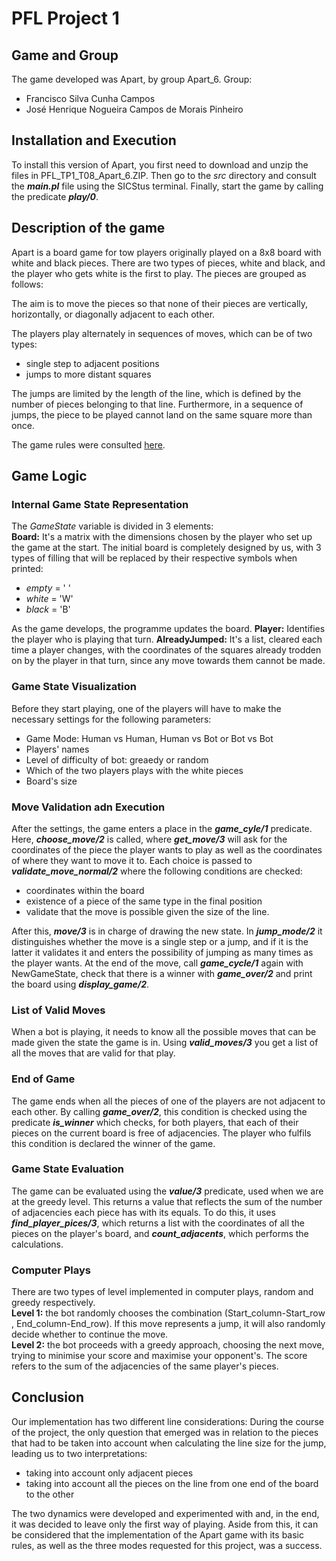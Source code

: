 # PFL Project 1
## Game and Group
The game developed was Apart, by group Apart_6.
Group:
- Francisco Silva Cunha Campos
- José Henrique Nogueira Campos de Morais Pinheiro

## Installation and Execution
To install this version of Apart, you first need to download and unzip the files in PFL_TP1_T08_Apart_6.ZIP.
Then go to the _src_ directory and consult the **_main.pl_** file using the SICStus terminal. Finally, start the game by calling the predicate **_play/0_**.

## Description of the game
Apart is a board game for tow players originally played on a 8x8 board with white and black pieces.
There are two types of pieces, white and black, and the player who gets white is the first to play.
The pieces are grouped as follows:

The aim is to move the pieces so that none of their pieces are vertically, horizontally, or diagonally adjacent to each other.

The players play alternately in sequences of moves, which can be of two types:
- single step to adjacent positions
- jumps to more distant squares

The jumps are limited by the length of the line, which is defined by the number of pieces belonging to that line. Furthermore, in a sequence of jumps, the piece to be played cannot land on the same square more than once.

The game rules were consulted [here](https://kanare-abstract.com/en/pages/apart).

## Game Logic
### Internal Game State Representation
The _GameState_ variable is divided in 3 elements: <br>
**Board:** It's a matrix with the dimensions chosen by the player who set up the game at the start. The initial board is completely designed by us, with 3 types of filling that will be replaced by their respective symbols when printed: 
- _empty_ = ' '
- _white_ = 'W'
- _black_ = 'B'

As the game develops, the programme updates the board.
**Player:** Identifies the player who is playing that turn.
**AlreadyJumped:** It's a list, cleared each time a player changes, with the coordinates of the squares already trodden on by the player in that turn, since any move towards them cannot be made.

### Game State Visualization
Before they start playing, one of the players will have to make the necessary settings for the following parameters:
- Game Mode: Human vs Human, Human vs Bot or Bot vs Bot
- Players' names
- Level of difficulty of bot: greaedy or random
- Which of the two players plays with the white pieces
- Board's size

### Move Validation adn Execution
After the settings, the game enters a place in the **_game_cyle/1_** predicate. Here, **_choose_move/2_** is called, where **_get_move/3_** will ask for the coordinates of the piece the player wants to play as well as the coordinates of where they want to move it to. Each choice is passed to **_validate_move_normal/2_** where the following conditions are checked:
- coordinates within the board
- existence of a piece of the same type in the final position
- validate that the move is possible given the size of the line.

After this, **_move/3_** is in charge of drawing the new state. In **_jump_mode/2_** it distinguishes whether the move is a single step or a jump, and if it is the latter it validates it and enters the possibility of jumping as many times as the player wants. At the end of the move, call **_game_cycle/1_** again with NewGameState, check that there is a winner with **_game_over/2_** and print the board using **_display_game/2_**.

### List of Valid Moves
When a bot is playing, it needs to know all the possible moves that can be made given the state the game is in. Using **_valid_moves/3_** you get a list of all the moves that are valid for that play.

### End of Game
The game ends when all the pieces of one of the players are not adjacent to each other.
By calling **_game_over/2_**, this condition is checked using the predicate **_is_winner_** which checks, for both players, that each of their pieces on the current board is free of adjacencies. The player who fulfils this condition is declared the winner of the game.

### Game State Evaluation
The game can be evaluated using the **_value/3_** predicate, used when we are at the greedy level.
This returns a value that reflects the sum of the number of adjacencies each piece has with its equals. To do this, it uses **_find_player_pices/3_**, which returns a list with the coordinates of all the pieces on the player's board, and **_count_adjacents_**, which performs the calculations.

### Computer Plays
There are two types of level implemented in computer plays, random and greedy respectively.
<br>
**Level 1:** the bot randomly chooses the combination (Start_column-Start_row , End_column-End_row). If this move represents a jump, it will also randomly decide whether to continue the move.
<br>
**Level 2:** the bot proceeds with a greedy approach, choosing the next move, trying to minimise your score and maximise your opponent's. The score refers to the sum of the adjacencies of the same player's pieces.

## Conclusion

Our implementation has two different line considerations:
During the course of the project, the only question that emerged was in relation to the pieces that had to be taken into account when calculating the line size for the jump, leading us to two interpretations:
- taking into account only adjacent pieces
- taking into account all the pieces on the line from one end of the board to the other

The two dynamics were developed and experimented with and, in the end, it was decided to leave only the first way of playing.
Aside from this, it can be considered that the implementation of the Apart game with its basic rules, as well as the three modes requested for this project, was a success.


